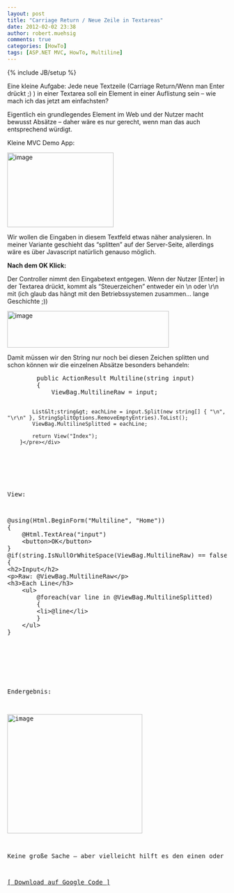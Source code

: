 ```yaml
---
layout: post
title: "Carriage Return / Neue Zeile in Textareas"
date: 2012-02-02 23:38
author: robert.muehsig
comments: true
categories: [HowTo]
tags: [ASP.NET MVC, HowTo, Multiline]
---
```

{% include JB/setup %}
<p>Eine kleine Aufgabe: Jede neue Textzeile (Carriage Return/Wenn man Enter drückt ;) ) in einer Textarea soll ein Element in einer Auflistung sein – wie mach ich das jetzt am einfachsten?</p> <p>Eigentlich ein grundlegendes Element im Web und der Nutzer macht bewusst Absätze – daher wäre es nur gerecht, wenn man das auch entsprechend würdigt.</p> <p>Kleine MVC Demo App:</p> <p><a href="{{BASE_PATH}}/assets/wp-images/image1456.png"><img style="background-image: none; border-bottom: 0px; border-left: 0px; padding-left: 0px; padding-right: 0px; display: inline; border-top: 0px; border-right: 0px; padding-top: 0px" title="image" border="0" alt="image" src="{{BASE_PATH}}/assets/wp-images/image_thumb630.png" width="244" height="171"></a></p> <p>Wir wollen die Eingaben in diesem Textfeld etwas näher analysieren. In meiner Variante geschieht das “splitten” auf der Server-Seite, allerdings wäre es über Javascript natürlich genauso möglich.</p> <p><strong>Nach dem OK Klick:</strong></p> <p>Der Controller nimmt den Eingabetext entgegen. Wenn der Nutzer [Enter] in der Textarea drückt, kommt als “Steuerzeichen” entweder ein \n oder \r\n mit (ich glaub das hängt mit den Betriebssystemen zusammen… lange Geschichte ;))</p> <p><a href="{{BASE_PATH}}/assets/wp-images/image1457.png"><img style="background-image: none; border-bottom: 0px; border-left: 0px; padding-left: 0px; padding-right: 0px; display: inline; border-top: 0px; border-right: 0px; padding-top: 0px" title="image" border="0" alt="image" src="{{BASE_PATH}}/assets/wp-images/image_thumb631.png" width="371" height="84"></a></p> <p>Damit müssen wir den String nur noch bei diesen Zeichen splitten und schon können wir die einzelnen Absätze besonders behandeln:</p> <div style="padding-bottom: 0px; margin: 0px; padding-left: 0px; padding-right: 0px; display: inline; float: none; padding-top: 0px" id="scid:812469c5-0cb0-4c63-8c15-c81123a09de7:ed834bf0-5f17-484b-b301-a20cb570dd54" class="wlWriterEditableSmartContent"><pre name="code" class="c#">        public ActionResult Multiline(string input)
        {
            ViewBag.MultilineRaw = input;

            List&lt;string&gt; eachLine = input.Split(new string[] { "\n", "\r\n" }, StringSplitOptions.RemoveEmptyEntries).ToList();
            ViewBag.MultilineSplitted = eachLine;

            return View("Index");
        }</pre></div>
<p>&nbsp;</p>
<p>View:</p>
<div style="padding-bottom: 0px; margin: 0px; padding-left: 0px; padding-right: 0px; display: inline; float: none; padding-top: 0px" id="scid:812469c5-0cb0-4c63-8c15-c81123a09de7:f85ec20b-214b-45da-af31-675d28759025" class="wlWriterEditableSmartContent"><pre name="code" class="c#">@using(Html.BeginForm("Multiline", "Home"))
{
    @Html.TextArea("input")
    &lt;button&gt;OK&lt;/button&gt;
}
@if(string.IsNullOrWhiteSpace(ViewBag.MultilineRaw) == false)
{
&lt;h2&gt;Input&lt;/h2&gt;
&lt;p&gt;Raw: @ViewBag.MultilineRaw&lt;/p&gt;
&lt;h3&gt;Each Line&lt;/h3&gt;
    &lt;ul&gt;
        @foreach(var line in @ViewBag.MultilineSplitted)
        {
        &lt;li&gt;@line&lt;/li&gt;
        }
    &lt;/ul&gt;
}</pre></div>
<p>&nbsp;</p>

<p>Endergebnis:</p>
<p><a href="{{BASE_PATH}}/assets/wp-images/image1458.png"><img style="background-image: none; border-bottom: 0px; border-left: 0px; padding-left: 0px; padding-right: 0px; display: inline; border-top: 0px; border-right: 0px; padding-top: 0px" title="image" border="0" alt="image" src="{{BASE_PATH}}/assets/wp-images/image_thumb632.png" width="310" height="273"></a></p>
<p>Keine große Sache – aber vielleicht hilft es den einen oder anderen weiter.</p>
<p><a href="http://code.google.com/p/code-inside/source/browse/#git%2F2011%2Fmvcmultiline">[ Download auf Google Code ]</a></p>
